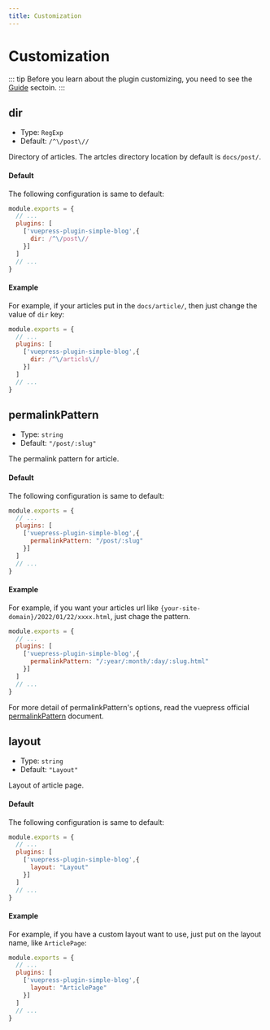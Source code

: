 ```yaml
---
title: Customization
---
```


# Customization

::: tip
Before you learn about the plugin customizing, you need to see the [Guide](/guide/) sectoin.
:::

## dir
- Type: `RegExp`
- Default: `/^\/post\//`

Directory of articles. The artcles directory location by default is `docs/post/`.

#### Default
The following configuration is same to default:
```js
module.exports = {
  // ...
  plugins: [
    ['vuepress-plugin-simple-blog',{
      dir: /^\/post\//
    }]
  ]
  // ...
}
```
#### Example
For example, if your articles put in the `docs/article/`, then just change the value of `dir` key:
```js
module.exports = {
  // ...
  plugins: [
    ['vuepress-plugin-simple-blog',{
      dir: /^\/articls\//
    }]
  ]
  // ...
}
```

## permalinkPattern
- Type: `string`
- Default: `"/post/:slug"`

The permalink pattern for article.

#### Default
The following configuration is same to default:
```js
module.exports = {
  // ...
  plugins: [
    ['vuepress-plugin-simple-blog',{
      permalinkPattern: "/post/:slug"
    }]
  ]
  // ...
}
```
#### Example
For example, if you want your articles url like `{your-site-domain}/2022/01/22/xxxx.html`, just chage the pattern.
```js
module.exports = {
  // ...
  plugins: [
    ['vuepress-plugin-simple-blog',{
      permalinkPattern: "/:year/:month/:day/:slug.html"
    }]
  ]
  // ...
}
```
For more detail of permalinkPattern's options, read the vuepress official [permalinkPattern](https://v2.vuepress.vuejs.org/reference/frontmatter.html#permalinkpattern) document.

## layout
- Type: `string`
- Default: `"Layout"`

Layout of article page.

#### Default
The following configuration is same to default:
```js
module.exports = {
  // ...
  plugins: [
    ['vuepress-plugin-simple-blog',{
      layout: "Layout"
    }]
  ]
  // ...
}
```
#### Example
For example, if you have a custom layout want to use, just put on the layout name, like `ArticlePage`:
```js
module.exports = {
  // ...
  plugins: [
    ['vuepress-plugin-simple-blog',{
      layout: "ArticlePage"
    }]
  ]
  // ...
}
```